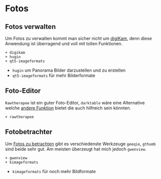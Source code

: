# Fotos

## Fotos verwalten

Um Fotos zu verwalten kommt man sicher nicht um [digiKam](https://wiki.archlinux.org/index.php/Digikam), denn diese Anwendung ist überragend und voll mit tollen Funktionen.

    + digikam
    + hugin
    + qt5-imageformats


* `hugin` um Panorama Bilder darzustellen und zu erstellen
* `qt5-imageformats` für mehr Bilderformate

## Foto-Editor

`Rawtherapee` ist ein guter Foto-Editor, `darktable` wäre eine Alternative welche [andere Funktion](https://discuss.pixls.us/t/rawtherapee-vs-darktable/8701) bietet die auch hilfreich sein könnten.

    + rawtherapee


## Fotobetrachter

Um [Fotos zu betrachten](https://wiki.archlinux.org/index.php/List_of_applications#Image_viewers) gibt es verschiedenste Werkzeuge `geeqie`, `gthumb` sind beide sehr gut. Am meisten überzeugt hat mich jedoch `gwenview`.

    + gwenview
    + kimageformats

* `kimageformats` für noch mehr Bildformate

<!--

Optional: 

    - telegram-desktop  # zum Teilen über Telegram
    - bluedevil         # zum teilen über bluetooth
    - kamera            # import von gphoto2 comaeras
    - kipi-plugins      # export zu online services

-->


